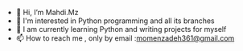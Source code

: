 - 👋 Hi, I’m Mahdi.Mz
- 👀 I'm interested in Python programming and all its branches
- 🌱 I am currently learning Python and writing projects for myself
- 📫 How to reach me , only by email :momenzadeh361@gmail.com

<!---
MahdiMz15/MahdiMz15 is a ✨ special ✨ repository because its `README.md` (this file) appears on your GitHub profile.
You can click the Preview link to take a look at your changes.
--->
